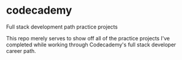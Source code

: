 # codecademy
Full stack development path practice projects

This repo merely serves to show off all of the practice projects I've completed while working through Codecademy's full stack developer career path.
